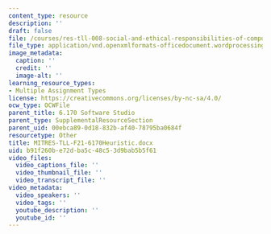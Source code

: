 ```yaml
---
content_type: resource
description: ''
draft: false
file: /courses/res-tll-008-social-and-ethical-responsibilities-of-computing-serc/b91f260be72dba5c48c53d9bab5b5f61_MITRES-TLL-008F21-6170Heuristic.docx
file_type: application/vnd.openxmlformats-officedocument.wordprocessingml.document
image_metadata:
  caption: ''
  credit: ''
  image-alt: ''
learning_resource_types:
- Multiple Assignment Types
license: https://creativecommons.org/licenses/by-nc-sa/4.0/
ocw_type: OCWFile
parent_title: 6.170 Software Studio
parent_type: SupplementalResourceSection
parent_uid: 00ebca89-0d18-832b-af40-78795ba0684f
resourcetype: Other
title: MITRES-TLL-F21-6170Heuristic.docx
uid: b91f260b-e72d-ba5c-48c5-3d9bab5b5f61
video_files:
  video_captions_file: ''
  video_thumbnail_file: ''
  video_transcript_file: ''
video_metadata:
  video_speakers: ''
  video_tags: ''
  youtube_description: ''
  youtube_id: ''
---
```


